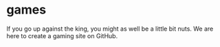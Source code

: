 # games
If you go up against the king, you might as well be a little bit nuts.
We are here to create a gaming site on GitHub.
